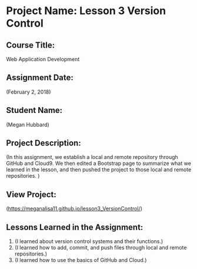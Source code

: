 # Project Name:  Lesson 3 Version Control


## Course Title:
Web Application Development

## Assignment Date:  
(February 2, 2018)

## Student Name:  
(Megan Hubbard)

## Project Description:
(In this assignment, we establish a local and remote repository through GitHub and Cloud9. We then edited a Bootstrap page to summarize what we learned in the lesson, and then pushed the project to those local and remote repositories. )

## View Project: 
(https://meganalisa11.github.io/lesson3_VersionControl/)

## Lessons Learned in the Assignment:
1. (I learned about version control systems and their functions.)
2. (I learned how to add, commit, and push files through local and    remote repositories.)
3. (I learned how to use the basics of GitHub and Cloud.)

